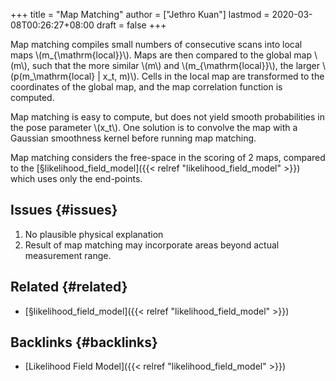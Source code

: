 +++
title = "Map Matching"
author = ["Jethro Kuan"]
lastmod = 2020-03-08T00:26:27+08:00
draft = false
+++

Map matching compiles small numbers of consecutive scans into
local maps \\(m\_{\mathrm{local}}\\). Maps are then compared to the global
map \\(m\\), such that the more similar \\(m\\) and \\(m\_{\mathrm{local}}\\), the
larger \\(p(m\_\mathrm{local} | x\_t, m)\\). Cells in the local map are
transformed to the coordinates of the global map, and the map
correlation function is computed.

Map matching is easy to compute, but does not yield smooth
probabilities in the pose parameter \\(x\_t\\). One solution is to convolve
the map with a Gaussian smoothness kernel before running map matching.

Map matching considers the free-space in the scoring of 2 maps,
compared to the [§likelihood\_field\_model]({{< relref "likelihood_field_model" >}}) which uses only the
end-points.


## Issues {#issues}

1.  No plausible physical explanation
2.  Result of map matching may incorporate areas beyond actual
    measurement range.


## Related {#related}

-   [§likelihood\_field\_model]({{< relref "likelihood_field_model" >}})


## Backlinks {#backlinks}

-   [Likelihood Field Model]({{< relref "likelihood_field_model" >}})
